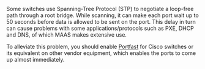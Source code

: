 Some switches use Spanning-Tree Protocol (STP) to negotiate a loop-free path through a root bridge. While scanning, it can make each port wait up to 50 seconds before data is allowed to be sent on the port. This delay in turn can cause problems with some applications/protocols such as PXE, DHCP and DNS, of which MAAS makes extensive use.

To alleviate this problem, you should enable [Portfast](https://www.symantec.com/business/support/index?page=content&id=HOWTO6019) for Cisco switches or its equivalent on other vendor equipment, which enables the ports to come up almost immediately.

<!-- LINKS -->

